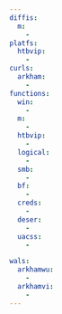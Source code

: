 ```yaml
---
diffis:
  m:
    -
platfs:
  htbvip:
    -
curls:
  arkham:
    -
functions:
  win:
    -
  m:
    -
  htbvip:
    -
  logical:
    -
  smb:
    -
  bf:
    -
  creds:
    -
  deser:
    -
  uacss:
    -

wals:
  arkhamwu:
    -
  arkhamvi:
    -
---
```

